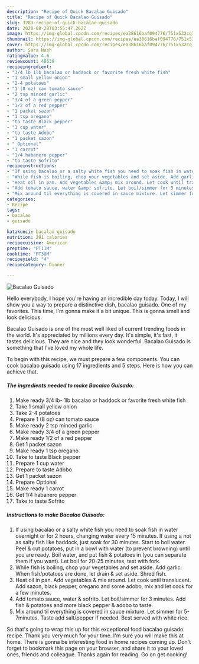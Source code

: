 ```yaml
---
description: "Recipe of Quick Bacalao Guisado"
title: "Recipe of Quick Bacalao Guisado"
slug: 3283-recipe-of-quick-bacalao-guisado
date: 2020-08-28T03:55:47.262Z
image: https://img-global.cpcdn.com/recipes/ea38616baf094776/751x532cq70/bacalao-guisado-recipe-main-photo.jpg
thumbnail: https://img-global.cpcdn.com/recipes/ea38616baf094776/751x532cq70/bacalao-guisado-recipe-main-photo.jpg
cover: https://img-global.cpcdn.com/recipes/ea38616baf094776/751x532cq70/bacalao-guisado-recipe-main-photo.jpg
author: Sara Nash
ratingvalue: 4.6
reviewcount: 48639
recipeingredient:
- "3/4 lb 1lb bacalao or haddock or favorite fresh white fish"
- "1 small yellow onion"
- "2-4 potatoes"
- "1 (8 oz) can tomato sauce"
- "2 tsp minced garlic"
- "3/4 of a green pepper"
- "1/2 of a red pepper"
- "1 packet sazon"
- "1 tsp oregano"
- "to taste Black pepper"
- "1 cup water"
- "to taste Adobo"
- "1 packet sazon"
- " Optional"
- "1 carrot"
- "1/4 habanero pepper"
- "to taste Sofrito"
recipeinstructions:
- "If using bacalao or a salty white fish you need to soak fish in water overnight or for 2 hours, changing water every 15 minutes. If using a not as salty fish like haddock, just soak for 30 minutes. Start to boil water. Peel &amp; cut potatoes, put in a bowl with water (to prevent browning) until you are ready. Boil water, and put fish &amp; potatoes in (you can separate them if you want). Let boil for 20-25 minutes, test with fork."
- "While fish is boiling, chop your vegetables and set aside. Add garlic. When fish/potatoes are done, let drain &amp; set aside. Shred fish."
- "Heat oil in pan. Add vegetables &amp; mix around. Let cook until translucent. Add sazon, black pepper, oregano and some adobo, mix and let cook for a few minutes."
- "Add tomato sauce, water &amp; sofrito. Let boil/simmer for 3 minutes. Add fish &amp; potatoes and more black pepper &amp; adobo to taste."
- "Mix around til everything is covered in sauce mixture. Let simmer for 5-7minutes. Taste add salt/pepper if needed. Best served with white rice."
categories:
- Recipe
tags:
- bacalao
- guisado

katakunci: bacalao guisado 
nutrition: 291 calories
recipecuisine: American
preptime: "PT11M"
cooktime: "PT38M"
recipeyield: "4"
recipecategory: Dinner

---
```



![Bacalao Guisado](https://img-global.cpcdn.com/recipes/ea38616baf094776/751x532cq70/bacalao-guisado-recipe-main-photo.jpg)

Hello everybody, I hope you're having an incredible day today. Today, I will show you a way to prepare a distinctive dish, bacalao guisado. One of my favorites. This time, I'm gonna make it a bit unique. This is gonna smell and look delicious.

Bacalao Guisado is one of the most well liked of current trending foods in the world. It's appreciated by millions every day. It's simple, it's fast, it tastes delicious. They are nice and they look wonderful. Bacalao Guisado is something that I've loved my whole life.




To begin with this recipe, we must prepare a few components. You can cook bacalao guisado using 17 ingredients and 5 steps. Here is how you can achieve that.

<!--inarticleads1-->

##### The ingredients needed to make Bacalao Guisado:

1. Make ready 3/4 lb- 1lb bacalao or haddock or favorite fresh white fish
1. Take 1 small yellow onion
1. Take 2-4 potatoes
1. Prepare 1 (8 oz) can tomato sauce
1. Make ready 2 tsp minced garlic
1. Make ready 3/4 of a green pepper
1. Make ready 1/2 of a red pepper
1. Get 1 packet sazon
1. Make ready 1 tsp oregano
1. Take to taste Black pepper
1. Prepare 1 cup water
1. Prepare to taste Adobo
1. Get 1 packet sazon
1. Prepare  Optional
1. Make ready 1 carrot
1. Get 1/4 habanero pepper
1. Take to taste Sofrito




<!--inarticleads2-->

##### Instructions to make Bacalao Guisado:

1. If using bacalao or a salty white fish you need to soak fish in water overnight or for 2 hours, changing water every 15 minutes. If using a not as salty fish like haddock, just soak for 30 minutes. Start to boil water. Peel &amp; cut potatoes, put in a bowl with water (to prevent browning) until you are ready. Boil water, and put fish &amp; potatoes in (you can separate them if you want). Let boil for 20-25 minutes, test with fork.
1. While fish is boiling, chop your vegetables and set aside. Add garlic. When fish/potatoes are done, let drain &amp; set aside. Shred fish.
1. Heat oil in pan. Add vegetables &amp; mix around. Let cook until translucent. Add sazon, black pepper, oregano and some adobo, mix and let cook for a few minutes.
1. Add tomato sauce, water &amp; sofrito. Let boil/simmer for 3 minutes. Add fish &amp; potatoes and more black pepper &amp; adobo to taste.
1. Mix around til everything is covered in sauce mixture. Let simmer for 5-7minutes. Taste add salt/pepper if needed. Best served with white rice.




So that's going to wrap this up for this exceptional food bacalao guisado recipe. Thank you very much for your time. I'm sure you will make this at home. There is gonna be interesting food in home recipes coming up. Don't forget to bookmark this page on your browser, and share it to your loved ones, friends and colleague. Thanks again for reading. Go on get cooking!

